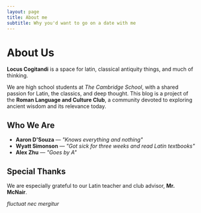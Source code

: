 ```yaml
---
layout: page
title: About me
subtitle: Why you'd want to go on a date with me
---
```


# About Us

**Locus Cogitandi** is a space for latin, classical antiquity things, and much of thinking.

We are high school students at *The Cambridge School*, with a shared passion for Latin, the classics, and deep thought. This blog is a project of the **Roman Language and Culture Club**, a community devoted to exploring ancient wisdom and its relevance today.

## Who We Are

- **Aaron D'Souza** — *"Knows everything and nothing"*
- **Wyatt Simonson** — *"Got sick for three weeks and read Latin textbooks"*
- **Alex Zhu** — *"Goes by A"*

## Special Thanks

We are especially grateful to our Latin teacher and club advisor, **Mr. McNair**.


*fluctuat nec mergitur*
